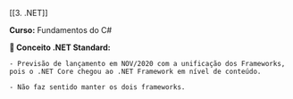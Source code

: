 [[3. .NET]]

**Curso:** Fundamentos do C# 

**📖 Conceito .NET Standard:**  

```
- Previsão de lançamento em NOV/2020 com a unificação dos Frameworks, pois o .NET Core chegou ao .NET Framework em nível de conteúdo.

- Não faz sentido manter os dois frameworks.
```
